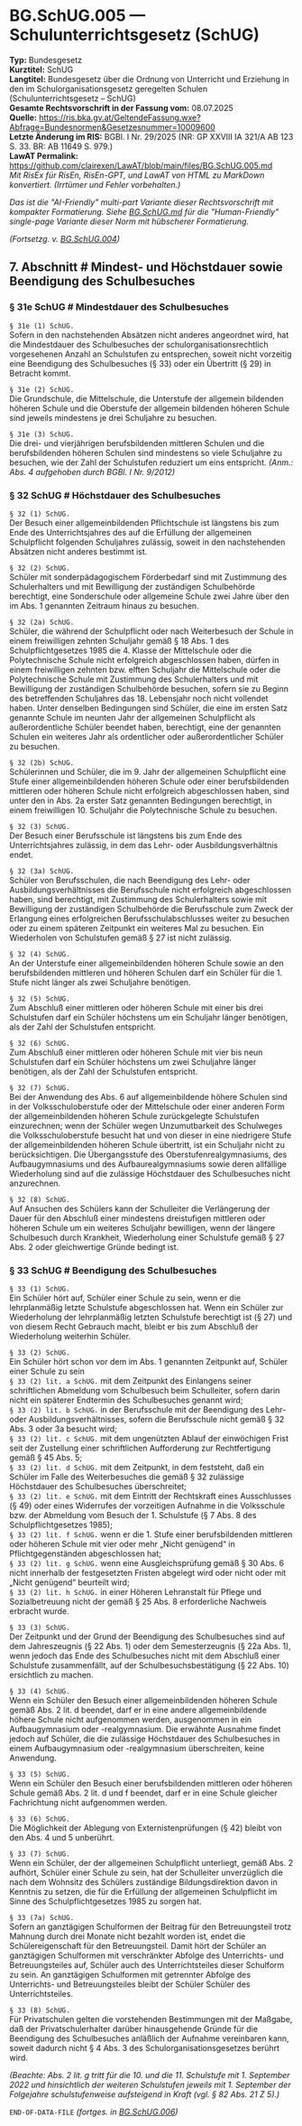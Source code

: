 # BG.SchUG.005 — Schulunterrichtsgesetz (SchUG)
**Typ:** Bundesgesetz  
**Kurztitel:** SchUG  
**Langtitel:** Bundesgesetz über die Ordnung von Unterricht und Erziehung in den im Schulorganisationsgesetz geregelten Schulen (Schulunterrichtsgesetz – SchUG)  
**Gesamte Rechtsvorschrift in der Fassung vom:** 08.07.2025  
**Quelle:** https://ris.bka.gv.at/GeltendeFassung.wxe?Abfrage=Bundesnormen&Gesetzesnummer=10009600  
**Letzte Änderung im RIS:** BGBl. I Nr. 29/2025 (NR: GP XXVIII IA 321/A AB 123 S. 33. BR: AB 11649 S. 979.)  
**LawAT Permalink:** https://github.com/clairexen/LawAT/blob/main/files/BG.SchUG.005.md  
*Mit RisEx für RisEn, RisEn-GPT, und LawAT von HTML zu MarkDown konvertiert. (Irrtümer und Fehler vorbehalten.)*

*Das ist die "AI-Friendly" multi-part Variante dieser Rechtsvorschrift mit kompakter Formatierung. Siehe [BG.SchUG.md](BG.SchUG.md) für die "Human-Friendly" single-page Variante dieser Norm mit hübscherer Formatierung.*

*(Fortsetzg. v. [BG.SchUG.004](BG.SchUG.004.md))*

## 7. Abschnitt # Mindest- und Höchstdauer sowie Beendigung des Schulbesuches

### § 31e SchUG # Mindestdauer des Schulbesuches

`§ 31e (1) SchUG.`  
Sofern in den nachstehenden Absätzen nicht anderes angeordnet wird, hat die Mindestdauer des Schulbesuches der schulorganisationsrechtlich vorgesehenen Anzahl an Schulstufen zu entsprechen, soweit nicht vorzeitig eine Beendigung des Schulbesuches (§ 33) oder ein Übertritt (§ 29) in Betracht kommt.

`§ 31e (2) SchUG.`  
Die Grundschule, die Mittelschule, die Unterstufe der allgemein bildenden höheren Schule und die Oberstufe der allgemein bildenden höheren Schule sind jeweils mindestens je drei Schuljahre zu besuchen.

`§ 31e (3) SchUG.`  
Die drei- und vierjährigen berufsbildenden mittleren Schulen und die berufsbildenden höheren Schulen sind mindestens so viele Schuljahre zu besuchen, wie der Zahl der Schulstufen reduziert um eins entspricht.
*(Anm.: Abs. 4 aufgehoben durch BGBl. I Nr. 9/2012)*

### § 32 SchUG # Höchstdauer des Schulbesuches

`§ 32 (1) SchUG.`  
Der Besuch einer allgemeinbildenden Pflichtschule ist längstens bis zum Ende des Unterrichtsjahres des auf die Erfüllung der allgemeinen Schulpflicht folgenden Schuljahres zulässig, soweit in den nachstehenden Absätzen nicht anderes bestimmt ist.

`§ 32 (2) SchUG.`  
Schüler mit sonderpädagogischem Förderbedarf sind mit Zustimmung des Schulerhalters und mit Bewilligung der zuständigen Schulbehörde berechtigt, eine Sonderschule oder allgemeine Schule zwei Jahre über den im Abs. 1 genannten Zeitraum hinaus zu besuchen.

`§ 32 (2a) SchUG.`  
Schüler, die während der Schulpflicht oder nach Weiterbesuch der Schule in einem freiwilligen zehnten Schuljahr gemäß § 18 Abs. 1 des Schulpflichtgesetzes 1985 die 4. Klasse der Mittelschule oder die Polytechnische Schule nicht erfolgreich abgeschlossen haben, dürfen in einem freiwilligen zehnten bzw. elften Schuljahr die Mittelschule oder die Polytechnische Schule mit Zustimmung des Schulerhalters und mit Bewilligung der zuständigen Schulbehörde besuchen, sofern sie zu Beginn des betreffenden Schuljahres das 18. Lebensjahr noch nicht vollendet haben. Unter denselben Bedingungen sind Schüler, die eine im ersten Satz genannte Schule im neunten Jahr der allgemeinen Schulpflicht als außerordentliche Schüler beendet haben, berechtigt, eine der genannten Schulen ein weiteres Jahr als ordentlicher oder außerordentlicher Schüler zu besuchen.

`§ 32 (2b) SchUG.`  
Schülerinnen und Schüler, die im 9. Jahr der allgemeinen Schulpflicht eine Stufe einer allgemeinbildenden höheren Schule oder einer berufsbildenden mittleren oder höheren Schule nicht erfolgreich abgeschlossen haben, sind unter den in Abs. 2a erster Satz genannten Bedingungen berechtigt, in einem freiwilligen 10. Schuljahr die Polytechnische Schule zu besuchen.

`§ 32 (3) SchUG.`  
Der Besuch einer Berufsschule ist längstens bis zum Ende des Unterrichtsjahres zulässig, in dem das Lehr- oder Ausbildungsverhältnis endet.

`§ 32 (3a) SchUG.`  
Schüler von Berufsschulen, die nach Beendigung des Lehr- oder Ausbildungsverhältnisses die Berufsschule nicht erfolgreich abgeschlossen haben, sind berechtigt, mit Zustimmung des Schulerhalters sowie mit Bewilligung der zuständigen Schulbehörde die Berufsschule zum Zweck der Erlangung eines erfolgreichen Berufsschulabschlusses weiter zu besuchen oder zu einem späteren Zeitpunkt ein weiteres Mal zu besuchen. Ein Wiederholen von Schulstufen gemäß § 27 ist nicht zulässig.

`§ 32 (4) SchUG.`  
An der Unterstufe einer allgemeinbildenden höheren Schule sowie an den berufsbildenden mittleren und höheren Schulen darf ein Schüler für die 1. Stufe nicht länger als zwei Schuljahre benötigen.

`§ 32 (5) SchUG.`  
Zum Abschluß einer mittleren oder höheren Schule mit einer bis drei Schulstufen darf ein Schüler höchstens um ein Schuljahr länger benötigen, als der Zahl der Schulstufen entspricht.

`§ 32 (6) SchUG.`  
Zum Abschluß einer mittleren oder höheren Schule mit vier bis neun Schulstufen darf ein Schüler höchstens um zwei Schuljahre länger benötigen, als der Zahl der Schulstufen entspricht.

`§ 32 (7) SchUG.`  
Bei der Anwendung des Abs. 6 auf allgemeinbildende höhere Schulen sind in der Volksschuloberstufe oder der Mittelschule oder einer anderen Form der allgemeinbildenden höheren Schule zurückgelegte Schulstufen einzurechnen; wenn der Schüler wegen Unzumutbarkeit des Schulweges die Volksschuloberstufe besucht hat und von dieser in eine niedrigere Stufe der allgemeinbildenden höheren Schule übertritt, ist ein Schuljahr nicht zu berücksichtigen. Die Übergangsstufe des Oberstufenrealgymnasiums, des Aufbaugymnasiums und des Aufbaurealgymnasiums sowie deren allfällige Wiederholung sind auf die zulässige Höchstdauer des Schulbesuches nicht anzurechnen.

`§ 32 (8) SchUG.`  
Auf Ansuchen des Schülers kann der Schulleiter die Verlängerung der Dauer für den Abschluß einer mindestens dreistufigen mittleren oder höheren Schule um ein weiteres Schuljahr bewilligen, wenn der längere Schulbesuch durch Krankheit, Wiederholung einer Schulstufe gemäß § 27 Abs. 2 oder gleichwertige Gründe bedingt ist.

### § 33 SchUG # Beendigung des Schulbesuches

`§ 33 (1) SchUG.`  
Ein Schüler hört auf, Schüler einer Schule zu sein, wenn er die lehrplanmäßig letzte Schulstufe abgeschlossen hat. Wenn ein Schüler zur Wiederholung der lehrplanmäßig letzten Schulstufe berechtigt ist (§ 27) und von diesem Recht Gebrauch macht, bleibt er bis zum Abschluß der Wiederholung weiterhin Schüler.

`§ 33 (2) SchUG.`  
Ein Schüler hört schon vor dem im Abs. 1 genannten Zeitpunkt auf, Schüler einer Schule zu sein  
`§ 33 (2) lit. a SchUG.`
mit dem Zeitpunkt des Einlangens seiner schriftlichen Abmeldung vom Schulbesuch beim Schulleiter, sofern darin nicht ein späterer Endtermin des Schulbesuches genannt wird;  
`§ 33 (2) lit. b SchUG.`
in der Berufsschule mit der Beendigung des Lehr- oder Ausbildungsverhältnisses, sofern die Berufsschule nicht gemäß § 32 Abs. 3 oder 3a besucht wird;  
`§ 33 (2) lit. c SchUG.`
mit dem ungenützten Ablauf der einwöchigen Frist seit der Zustellung einer schriftlichen Aufforderung zur Rechtfertigung gemäß § 45 Abs. 5;  
`§ 33 (2) lit. d SchUG.`
mit dem Zeitpunkt, in dem feststeht, daß ein Schüler im Falle des Weiterbesuches die gemäß § 32 zulässige Höchstdauer des Schulbesuches überschreitet;  
`§ 33 (2) lit. e SchUG.`
mit dem Eintritt der Rechtskraft eines Ausschlusses (§ 49) oder eines Widerrufes der vorzeitigen Aufnahme in die Volksschule bzw. der Abmeldung vom Besuch der 1. Schulstufe (§ 7 Abs. 8 des Schulpflichtgesetzes 1985);  
`§ 33 (2) lit. f SchUG.`
wenn er die 1. Stufe einer berufsbildenden mittleren oder höheren Schule mit vier oder mehr „Nicht genügend“ in Pflichtgegenständen abgeschlossen hat;  
`§ 33 (2) lit. g SchUG.`
wenn eine Ausgleichsprüfung gemäß § 30 Abs. 6 nicht innerhalb der festgesetzten Fristen abgelegt wird oder nicht oder mit „Nicht genügend“ beurteilt wird;  
`§ 33 (2) lit. h SchUG.`
in einer Höheren Lehranstalt für Pflege und Sozialbetreuung nicht der gemäß § 25 Abs. 8 erforderliche Nachweis erbracht wurde.

`§ 33 (3) SchUG.`  
Der Zeitpunkt und der Grund der Beendigung des Schulbesuches sind auf dem Jahreszeugnis (§ 22 Abs. 1) oder dem Semesterzeugnis (§ 22a Abs. 1), wenn jedoch das Ende des Schulbesuches nicht mit dem Abschluß einer Schulstufe zusammenfällt, auf der Schulbesuchsbestätigung (§ 22 Abs. 10) ersichtlich zu machen.

`§ 33 (4) SchUG.`  
Wenn ein Schüler den Besuch einer allgemeinbildenden höheren Schule gemäß Abs. 2 lit. d beendet, darf er in eine andere allgemeinbildende höhere Schule nicht aufgenommen werden, ausgenommen in ein Aufbaugymnasium oder -realgymnasium. Die erwähnte Ausnahme findet jedoch auf Schüler, die die zulässige Höchstdauer des Schulbesuches in einem Aufbaugymnasium oder -realgymnasium überschreiten, keine Anwendung.

`§ 33 (5) SchUG.`  
Wenn ein Schüler den Besuch einer berufsbildenden mittleren oder höheren Schule gemäß Abs. 2 lit. d und f beendet, darf er in eine Schule gleicher Fachrichtung nicht aufgenommen werden.

`§ 33 (6) SchUG.`  
Die Möglichkeit der Ablegung von Externistenprüfungen (§ 42) bleibt von den Abs. 4 und 5 unberührt.

`§ 33 (7) SchUG.`  
Wenn ein Schüler, der der allgemeinen Schulpflicht unterliegt, gemäß Abs. 2 aufhört, Schüler einer Schule zu sein, hat der Schulleiter unverzüglich die nach dem Wohnsitz des Schülers zuständige Bildungsdirektion davon in Kenntnis zu setzen, die für die Erfüllung der allgemeinen Schulpflicht im Sinne des Schulpflichtgesetzes 1985 zu sorgen hat.

`§ 33 (7a) SchUG.`  
Sofern an ganztägigen Schulformen der Beitrag für den Betreuungsteil trotz Mahnung durch drei Monate nicht bezahlt worden ist, endet die Schülereigenschaft für den Betreuungsteil. Damit hört der Schüler an ganztägigen Schulformen mit verschränkter Abfolge des Unterrichts- und Betreuungsteiles auf, Schüler auch des Unterrichtsteiles dieser Schulform zu sein. An ganztägigen Schulformen mit getrennter Abfolge des Unterrichts- und Betreuungsteiles bleibt der Schüler Schüler des Unterrichtsteiles.

`§ 33 (8) SchUG.`  
Für Privatschulen gelten die vorstehenden Bestimmungen mit der Maßgabe, daß der Privatschulerhalter darüber hinausgehende Gründe für die Beendigung des Schulbesuches anläßlich der Aufnahme vereinbaren kann, soweit dadurch nicht § 4 Abs. 3 des Schulorganisationsgesetzes berührt wird.

*(Beachte: Abs. 2 lit. g tritt für die 10. und die 11. Schulstufe mit 1. September 2022 und hinsichtlich der weiteren Schulstufen jeweils mit 1. September der Folgejahre schulstufenweise aufsteigend in Kraft (vgl. § 82 Abs. 21 Z 5).)*

`END-OF-DATA-FILE` *(fortges. in [BG.SchUG.006](BG.SchUG.006.md))*
